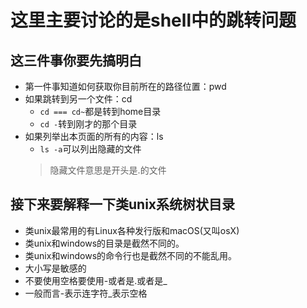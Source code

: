 # 这里主要讨论的是shell中的跳转问题

## 这三件事你要先搞明白
- 第一件事知道如何获取你目前所在的路径位置：pwd
- 如果跳转到另一个文件：cd
    - `cd === cd~`都是转到home目录
    - `cd -`转到刚才的那个目录 
- 如果列举出本页面的所有的内容：ls
    - `ls -a`可以列出隐藏的文件
    > 隐藏文件意思是开头是.的文件

## 接下来要解释一下类unix系统树状目录
- 类unix最常用的有Linux各种发行版和macOS(又叫osX)
- 类unix和windows的目录是截然不同的。
- 类unix和windows的命令行也是截然不同的不能乱用。
- 大小写是敏感的
- 不要使用空格要使用-或者是.或者是_
- 一般而言-表示连字符_表示空格
